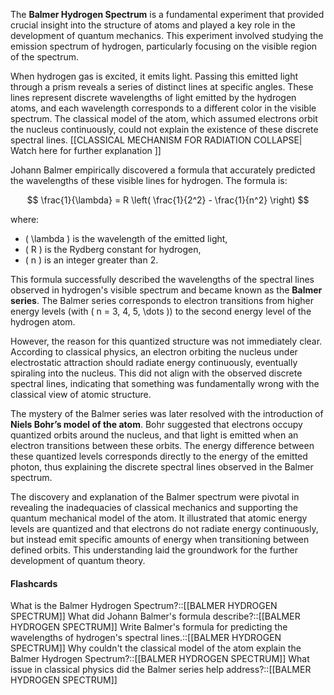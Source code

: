

The **Balmer Hydrogen Spectrum** is a fundamental experiment that provided crucial insight into the structure of atoms and played a key role in the development of quantum mechanics. This experiment involved studying the emission spectrum of hydrogen, particularly focusing on the visible region of the spectrum.

When hydrogen gas is excited, it emits light. Passing this emitted light through a prism reveals a series of distinct lines at specific angles. These lines represent discrete wavelengths of light emitted by the hydrogen atoms, and each wavelength corresponds to a different color in the visible spectrum. The classical model of the atom, which assumed electrons orbit the nucleus continuously, could not explain the existence of these discrete spectral lines. [[CLASSICAL MECHANISM FOR RADIATION COLLAPSE| Watch here for further explanation ]]


Johann Balmer empirically discovered a formula that accurately predicted the wavelengths of these visible lines for hydrogen. The formula is:

$$
\frac{1}{\lambda} = R \left( \frac{1}{2^2} - \frac{1}{n^2} \right)
$$

where:
- \( \lambda \) is the wavelength of the emitted light,
- \( R \) is the Rydberg constant for hydrogen,
- \( n \) is an integer greater than 2.

This formula successfully described the wavelengths of the spectral lines observed in hydrogen's visible spectrum and became known as the **Balmer series**. The Balmer series corresponds to electron transitions from higher energy levels (with \( n = 3, 4, 5, \dots \)) to the second energy level of the hydrogen atom.

However, the reason for this quantized structure was not immediately clear. According to classical physics, an electron orbiting the nucleus under electrostatic attraction should radiate energy continuously, eventually spiraling into the nucleus. This did not align with the observed discrete spectral lines, indicating that something was fundamentally wrong with the classical view of atomic structure.

The mystery of the Balmer series was later resolved with the introduction of **Niels Bohr’s model of the atom**. Bohr suggested that electrons occupy quantized orbits around the nucleus, and that light is emitted when an electron transitions between these orbits. The energy difference between these quantized levels corresponds directly to the energy of the emitted photon, thus explaining the discrete spectral lines observed in the Balmer spectrum.

The discovery and explanation of the Balmer spectrum were pivotal in revealing the inadequacies of classical mechanics and supporting the quantum mechanical model of the atom. It illustrated that atomic energy levels are quantized and that electrons do not radiate energy continuously, but instead emit specific amounts of energy when transitioning between defined orbits. This understanding laid the groundwork for the further development of quantum theory.


#### Flashcards
What is the Balmer Hydrogen Spectrum?::[[BALMER HYDROGEN SPECTRUM]]
What did Johann Balmer's formula describe?::[[BALMER HYDROGEN SPECTRUM]]
Write Balmer's formula for predicting the wavelengths of hydrogen's spectral lines.::[[BALMER HYDROGEN SPECTRUM]]
Why couldn't the classical model of the atom explain the Balmer Hydrogen Spectrum?::[[BALMER HYDROGEN SPECTRUM]]
What issue in classical physics did the Balmer series help address?::[[BALMER HYDROGEN SPECTRUM]]
